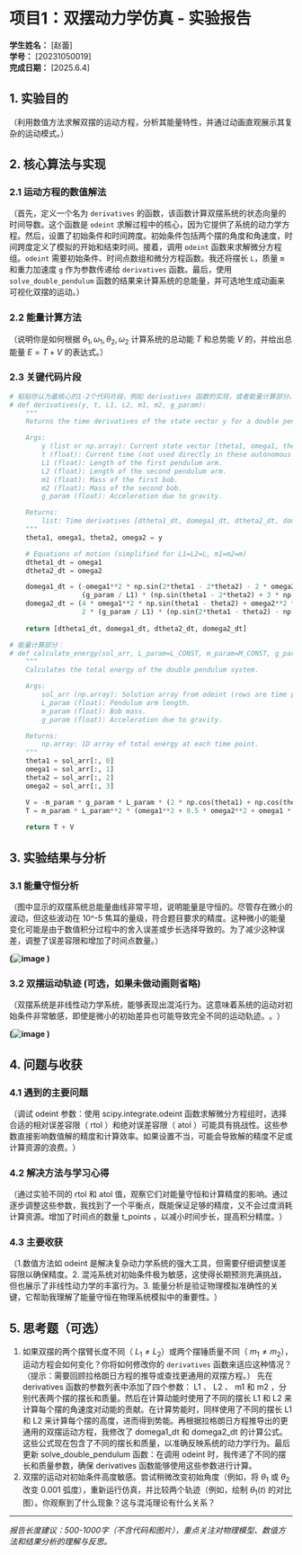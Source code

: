 # 项目1：双摆动力学仿真 - 实验报告

**学生姓名：** [赵蕾]  
**学号：** [20231050019]  
**完成日期：** [2025.6.4]

## 1. 实验目的
（利用数值方法求解双摆的运动方程，分析其能量特性，并通过动画直观展示其复杂的运动模式。）

## 2. 核心算法与实现

### 2.1 运动方程的数值解法
（首先，定义一个名为 `derivatives` 的函数，该函数计算双摆系统的状态向量的时间导数。这个函数是 `odeint` 求解过程中的核心，因为它提供了系统的动力学方程。然后，设置了初始条件和时间跨度。初始条件包括两个摆的角度和角速度，时间跨度定义了模拟的开始和结束时间。接着，调用 `odeint` 函数来求解微分方程组。`odeint` 需要初始条件、时间点数组和微分方程函数。我还将摆长 `L`，质量 `m` 和重力加速度 `g` 作为参数传递给 `derivatives` 函数。最后，使用`solve_double_pendulum` 函数的结果来计算系统的总能量，并可选地生成动画来可视化双摆的运动。）

### 2.2 能量计算方法
（说明你是如何根据 $\theta_1, \omega_1, \theta_2, \omega_2$ 计算系统的总动能 $T$ 和总势能 $V$ 的，并给出总能量 $E = T+V$ 的表达式。）

### 2.3 关键代码片段
```python
# 粘贴你认为最核心的1-2个代码片段，例如 derivatives 函数的实现，或者能量计算部分。
# def derivatives(y, t, L1, L2, m1, m2, g_param):
    """
    Returns the time derivatives of the state vector y for a double pendulum.

    Args:
        y (list or np.array): Current state vector [theta1, omega1, theta2, omega2].
        t (float): Current time (not used directly in these autonomous equations, but required by odeint).
        L1 (float): Length of the first pendulum arm.
        L2 (float): Length of the second pendulum arm.
        m1 (float): Mass of the first bob.
        m2 (float): Mass of the second bob.
        g_param (float): Acceleration due to gravity.

    Returns:
        list: Time derivatives [dtheta1_dt, domega1_dt, dtheta2_dt, domega2_dt].
    """
    theta1, omega1, theta2, omega2 = y

    # Equations of motion (simplified for L1=L2=L, m1=m2=m)
    dtheta1_dt = omega1
    dtheta2_dt = omega2

    domega1_dt = (-omega1**2 * np.sin(2*theta1 - 2*theta2) - 2 * omega2**2 * np.sin(theta1 - theta2) - 
                  (g_param / L1) * (np.sin(theta1 - 2*theta2) + 3 * np.sin(theta1))) / (3 - np.cos(2*theta1 - 2*theta2))
    domega2_dt = (4 * omega1**2 * np.sin(theta1 - theta2) + omega2**2 * np.sin(2*theta1 - 2*theta2) + 
                  2 * (g_param / L1) * (np.sin(2*theta1 - theta2) - np.sin(theta2))) / (3 - np.cos(2*theta1 - 2*theta2))
    
    return [dtheta1_dt, domega1_dt, dtheta2_dt, domega2_dt]

# 能量计算部分：
# def calculate_energy(sol_arr, L_param=L_CONST, m_param=M_CONST, g_param=G_CONST):
    """
    Calculates the total energy of the double pendulum system.

    Args:
        sol_arr (np.array): Solution array from odeint (rows are time points, columns are [theta1, omega1, theta2, omega2]).
        L_param (float): Pendulum arm length.
        m_param (float): Bob mass.
        g_param (float): Acceleration due to gravity.

    Returns:
        np.array: 1D array of total energy at each time point.
    """
    theta1 = sol_arr[:, 0]
    omega1 = sol_arr[:, 1]
    theta2 = sol_arr[:, 2]
    omega2 = sol_arr[:, 3]

    V = -m_param * g_param * L_param * (2 * np.cos(theta1) + np.cos(theta2))
    T = m_param * L_param**2 * (omega1**2 + 0.5 * omega2**2 + omega1 * omega2 * np.cos(theta1 - theta2))
    
    return T + V
```

## 3. 实验结果与分析

### 3.1 能量守恒分析
（图中显示的双摆系统总能量曲线非常平坦，说明能量是守恒的。尽管存在微小的波动，但这些波动在 10^-5 焦耳的量级，符合题目要求的精度。​这种微小的能量变化可能是由于数值积分过程中的舍入误差或步长选择导致的。为了减少这种误差，调整了误差容限​和增加了时间点数量​。）

**(![image](https://github.com/user-attachments/assets/ae451fa5-6719-4d53-bf7a-bb97f77a0ee4)
)**

### 3.2 双摆运动轨迹 (可选，如果未做动画则省略)
（双摆系统是非线性动力学系统，能够表现出混沌行为。这意味着系统的运动对初始条件非常敏感，即使是微小的初始差异也可能导致完全不同的运动轨迹。​。​）

**(![image](https://github.com/user-attachments/assets/ea1fc248-37b8-431c-8ce0-e42d3c0d0b72)
)**

## 4. 问题与收获

### 4.1 遇到的主要问题
（调试  odeint  参数​：​使用  scipy.integrate.odeint  函数求解微分方程组时，选择合适的相对误差容限（ rtol ）和绝对误差容限（ atol ）可能具有挑战性。这些参数直接影响数值解的精度和计算效率。如果设置不当，可能会导致解的精度不足或计算资源的浪费。​）

### 4.2 解决方法与学习心得
（通过实验不同的  rtol  和  atol  值，观察它们对能量守恒和计算精度的影响。通过逐步调整这些参数，我找到了一个平衡点，既能保证足够的精度，又不会过度消耗计算资源。​增加了时间点的数量  t_points ，以减小时间步长，提高积分精度。​）

### 4.3 主要收获
（1.数值方法如 odeint 是解决复杂动力学系统的强大工具，但需要仔细调整误差容限以确保精度。​2. 混沌系统对初始条件极为敏感，这使得长期预测充满挑战，但也展示了非线性动力学的丰富行为。​3. 能量分析是验证物理模拟准确性的关键，它帮助我理解了能量守恒在物理系统模拟中的重要性。​）

## 5. 思考题（可选）

1.  如果双摆的两个摆臂长度不同（ $L_1 \neq L_2$）或两个摆锤质量不同（ $m_1 \neq m_2$），运动方程会如何变化？你将如何修改你的 `derivatives` 函数来适应这种情况？（提示：需要回顾拉格朗日方程的推导或查找更通用的双摆方程。）
   先在  derivatives  函数的参数列表中添加了四个参数： L1 、 L2 、 m1  和  m2 ，分别代表两个摆的摆长和质量。​然后在计算动能时使用了不同的摆长  L1  和  L2  来计算每个摆的角速度对动能的贡献。​在计算势能时，同样使用了不同的摆长  L1  和  L2  来计算每个摆的高度，进而得到势能。​再根据拉格朗日方程推导出的更通用的双摆运动方程，我修改了  domega1_dt  和  domega2_dt  的计算公式。这些公式现在包含了不同的摆长和质量，以准确反映系统的动力学行为。​最后更新  solve_double_pendulum  函数​：​在调用  odeint  时，我传递了不同的摆长和质量参数，确保  derivatives  函数能够使用这些参数进行计算。​
2.  双摆的运动对初始条件高度敏感。尝试稍微改变初始角度（例如，将 $\theta_1$ 或 $\theta_2$ 改变 $0.001$ 弧度），重新运行仿真，并比较两个轨迹（例如，绘制 $\theta_1(t)$ 的对比图）。你观察到了什么现象？这与混沌理论有什么关系？

---

_报告长度建议：500-1000字（不含代码和图片），重点关注对物理模型、数值方法和结果分析的理解与反思。_
